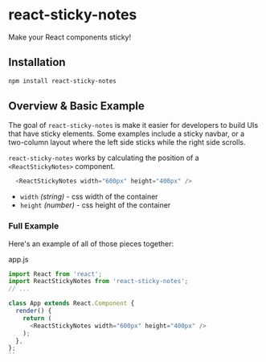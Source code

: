 # react-sticky-notes

Make your React components sticky!

## Installation

```sh
npm install react-sticky-notes
```

## Overview & Basic Example

The goal of `react-sticky-notes` is make it easier for developers to build UIs that have sticky elements. Some examples include a sticky navbar, or a two-column layout where the left side sticks while the right side scrolls.

`react-sticky-notes` works by calculating the position of a `<ReactStickyNotes>` component.

```js
  <ReactStickyNotes width="600px" height="400px" />
```
* `width` _(string)_ - css width of the container
* `height` _(number)_ - css height of the container
### Full Example

Here's an example of all of those pieces together:

app.js

```js
import React from 'react';
import ReactStickyNotes from 'react-sticky-notes';
// ...

class App extends React.Component {
  render() {
    return (
      <ReactStickyNotes width="600px" height="400px" />
    );
  },
};
``
